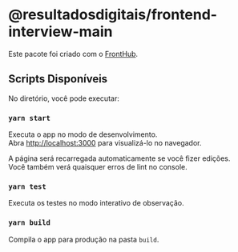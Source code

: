 # @resultadosdigitais/frontend-interview-main

Este pacote foi criado com o [FrontHub](https://github.com/ResultadosDigitais/front-hub).

## Scripts Disponíveis

No diretório, você pode executar:

### `yarn start`

Executa o app no modo de desenvolvimento.<br />
Abra [http://localhost:3000](http://localhost:3000) para visualizá-lo no navegador.

A página será recarregada automaticamente se você fizer edições.<br />
Você também verá quaisquer erros de lint no console.

### `yarn test`

Executa os testes no modo interativo de observação.

### `yarn build`

Compila o app para produção na pasta `build`.
